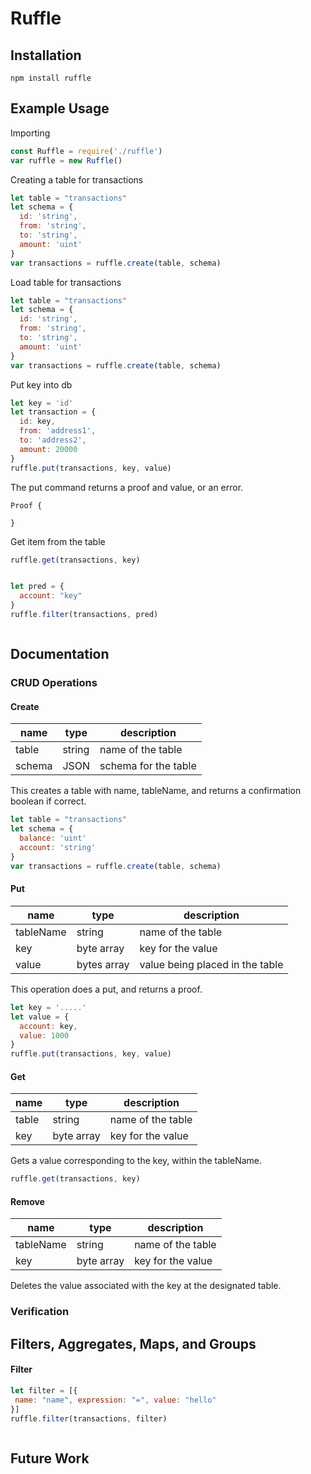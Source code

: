 
# Ruffle


## Installation
```
npm install ruffle
```

## Example Usage

Importing 
```javascript
const Ruffle = require('./ruffle')
var ruffle = new Ruffle()
```

Creating a table for transactions
```javascript
let table = "transactions"
let schema = {
  id: 'string',
  from: 'string',
  to: 'string',
  amount: 'uint'
}
var transactions = ruffle.create(table, schema)
```

Load table for transactions
```javascript
let table = "transactions"
let schema = {
  id: 'string',
  from: 'string',
  to: 'string',
  amount: 'uint'
}
var transactions = ruffle.create(table, schema)
```

Put key into db
```javascript
let key = 'id'
let transaction = {
  id: key,
  from: 'address1',
  to: 'address2',
  amount: 20000
}
ruffle.put(transactions, key, value)
```

The put command returns a proof and value, or an error.
```console
Proof {

}
```

Get item from the table
```javascript
ruffle.get(transactions, key)
```

```console

```


```javascript
let pred = {
  account: "key"
}
ruffle.filter(transactions, pred)
```


```console

```


## Documentation


### CRUD Operations

#### Create

| name  |  type |  description  
|---    |---    |     ---         |
|  table | string  |  name of the table |
|  schema | JSON  |  schema for the table |

This creates a table with name, tableName, and returns a confirmation boolean if correct.

```javascript
let table = "transactions"
let schema = {
  balance: 'uint'
  account: 'string'
}
var transactions = ruffle.create(table, schema)
```

#### Put

| name  |  type |  description  
|---    |---    |     ---         |
|  tableName | string  |  name of the table |
|  key |  byte array |  key for the value  |
| value |  bytes array | value being placed in the table |

This operation does a put, and returns a proof.

```javascript
let key = '.....'
let value = {
  account: key,
  value: 1000
}
ruffle.put(transactions, key, value)
```


#### Get
| name  |  type |  description  
|---    |---    |     ---         |
|  table | string  |  name of the table |
|  key |  byte array |  key for the value  |

Gets a value corresponding to the key, within the tableName.

```javascript
ruffle.get(transactions, key)
```


#### Remove

| name  |  type |  description  
|---    |---    |     ---         |
|  tableName | string  |  name of the table |
|  key |  byte array |  key for the value  |


Deletes the value associated with the key at the designated table.

### Verification


## Filters, Aggregates, Maps, and Groups


#### Filter 



```javascript
let filter = [{
 name: "name", expression: "=", value: "hello"
}]
ruffle.filter(transactions, filter)
```


```console

```


## Future Work













